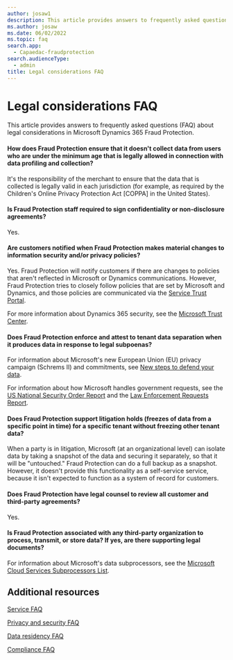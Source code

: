 ```yaml
---
author: josaw1
description: This article provides answers to frequently asked questions (FAQ) about legal considerations in Microsoft Dynamics 365 Fraud Protection.
ms.author: josaw
ms.date: 06/02/2022
ms.topic: faq
search.app: 
  - Capaedac-fraudprotection
search.audienceType:
  - admin
title: Legal considerations FAQ
---
```


# Legal considerations FAQ

This article provides answers to frequently asked questions (FAQ) about legal considerations in Microsoft Dynamics 365 Fraud Protection.

#### How does Fraud Protection ensure that it doesn't collect data from users who are under the minimum age that is legally allowed in connection with data profiling and collection?

It's the responsibility of the merchant to ensure that the data that is collected is legally valid in each jurisdiction (for example, as required by the Children's Online Privacy Protection Act \[COPPA\] in the United States).

#### Is Fraud Protection staff required to sign confidentiality or non-disclosure agreements?

Yes.

#### Are customers notified when Fraud Protection makes material changes to information security and/or privacy policies?

Yes. Fraud Protection will notify customers if there are changes to policies that aren't reflected in Microsoft or Dynamics communications. However, Fraud Protection tries to closely follow policies that are set by Microsoft and Dynamics, and those policies are communicated via the [Service Trust Portal](https://servicetrust.microsoft.com).

For more information about Dynamics 365 security, see the [Microsoft Trust Center](https://www.microsoft.com/trustcenter/default.aspx).

#### Does Fraud Protection enforce and attest to tenant data separation when it produces data in response to legal subpoenas?

For information about Microsoft's new European Union (EU) privacy campaign (Schrems II) and commitments, see [New steps to defend your data](https://blogs.microsoft.com/on-the-issues/2020/11/19/defending-your-data-edpb-gdpr/).

For information about how Microsoft handles government requests, see the [US National Security Order Report](https://www.microsoft.com/corporate-responsibility/us-national-security-orders-report?activetab=pivot_1%3aprimaryr2) and the [Law Enforcement Requests Report](https://www.microsoft.com/corporate-responsibility/law-enforcement-requests-report). 

#### Does Fraud Protection support litigation holds (freezes of data from a specific point in time) for a specific tenant without freezing other tenant data?

When a party is in litigation, Microsoft (at an organizational level) can isolate data by taking a snapshot of the data and securing it separately, so that it will be "untouched." Fraud Protection can do a full backup as a snapshot. However, it doesn't provide this functionality as a self-service service, because it isn't expected to function as a system of record for customers.

#### Does Fraud Protection have legal counsel to review all customer and third-party agreements?

Yes.

#### Is Fraud Protection associated with any third-party organization to process, transmit, or store data? If yes, are there supporting legal documents?

For information about Microsoft's data subprocessors, see the [Microsoft Cloud Services Subprocessors List](https://servicetrust.microsoft.com/ViewPage/TrustDocumentsV3?command=Download&downloadType=Document&downloadId=ede6342e-d641-4a9b-9162-7d66025003b0&tab=7f51cb60-3d6c-11e9-b2af-7bb9f5d2d913&docTab=7f51cb60-3d6c-11e9-b2af-7bb9f5d2d913_Subprocessor_List).

## Additional resources

[Service FAQ](service-faq.md)

[Privacy and security FAQ](privacy-security-faq.md)

[Data residency FAQ](data-residency-gdpr-faq.md)

[Compliance FAQ](compliance-faq.md)
